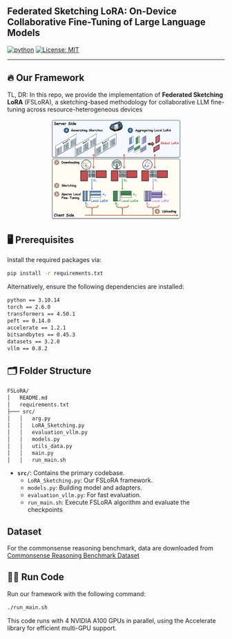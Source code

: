 ## Federated Sketching LoRA: On-Device Collaborative Fine-Tuning of Large Language Models

[![python](https://img.shields.io/badge/Python_3.10-306998?logo=python&logoColor=FFD43B)](https://www.python.org/downloads/release/python-31012/)
[![License: MIT](https://img.shields.io/badge/license-MIT-750014.svg)](https://opensource.org/licenses/MIT) 

---
## 🔥 Our Framework

TL, DR: In this repo, we provide the implementation of **Federated Sketching LoRA** (FSLoRA), a sketching-based methodology for collaborative LLM fine-tuning across resource-heterogeneous devices

<div align="center">
    <img src="figures/Overview.png" alt="overview" style="width:60%;"/>
</div>


## 🖥️ Prerequisites

Install the required packages via:
```bash
pip install -r requirements.txt
```

Alternatively, ensure the following dependencies are installed:
```plaintext
python == 3.10.14
torch == 2.6.0
transformers == 4.50.1
peft == 0.14.0
accelerate == 1.2.1
bitsandbytes == 0.45.3
datasets == 3.2.0
vllm == 0.8.2
```

## 🗂️ Folder Structure
```
FSLoRA/
│   README.md
│   requirements.txt
├─── src/
│   │   arg.py
│   │   LoRA_Sketching.py
│   │   evaluation_vllm.py
│   │   models.py
│   │   utils_data.py
│   │   main.py
│   │   run_main.sh
```
- **`src/`**: Contains the primary codebase.
  - `LoRA_Sketching.py`: Our FSLoRA framework.
  - `models.py`: Building model and adapters.
  - `evaluation_vllm.py`: For fast evaluation.
  - `run_main.sh`: Execute FSLoRA algorithm and evaluate the checkpoints

## Dataset
For the commonsense reasoning benchmark, data are downloaded from [Commonsense Reasoning Benchmark Dataset](https://github.com/AGI-Edgerunners/LLM-Adapters/tree/main/dataset)

## 🏃‍♂ Run Code

Run our framework with the following command:
```bash
./run_main.sh
```
This code runs with 4 NVIDIA A100 GPUs in parallel, using the Accelerate library for efficient multi-GPU support.
